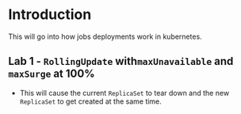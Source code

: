 # Introduction

This will go into how jobs deployments work in kubernetes.

## Lab 1 - `RollingUpdate` with`maxUnavailable` and `maxSurge` at 100%
  
- This will cause the current `ReplicaSet` to tear down and the new `ReplicaSet` to get created at the same time.
